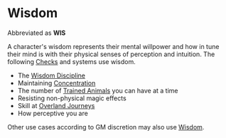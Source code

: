 # Wisdom

Abbreviated as **WIS**

A character's wisdom represents their mental willpower and how in tune their mind is with their physical senses of perception and intuition. The following [Checks](../../Game%20Procedures/Core%20Procedures/Check.md) and systems use wisdom.

- The [Wisdom Discipline](../../Magic/Spellcasting/Spellcasting%20Disciplines/Wisdom%20Discipline.md)
- Maintaining [Concentration](../../Magic/Spellcasting/Concentration.md)
- The number of [Trained Animals](../../Items%20and%20Gear/Gear/Trained%20Animals.md) you can have at a time
- Resisting non-physical magic effects
- Skill at [Overland Journeys](../../Game%20Procedures/Exploration/Overland%20Journeys.md)
- How perceptive you are

Other use cases according to GM discretion may also use [Wisdom]().
